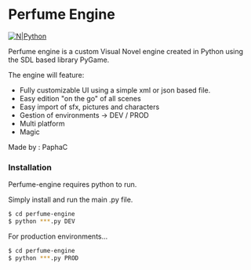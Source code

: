 # Perfume Engine

[![N|Python](https://upload.wikimedia.org/wikipedia/commons/f/f8/Python_logo_and_wordmark.svg)](https://www.python.org)

Perfume engine is a custom Visual Novel engine created in Python using the SDL based library PyGame. 

The engine will feature:
  - Fully customizable UI using a simple xml or json based file.
  - Easy edition "on the go" of all scenes
  - Easy import of sfx, pictures and characters
  - Gestion of environments -> DEV / PROD
  - Multi platform
  - Magic
 
Made by : PaphaC

### Installation

Perfume-engine requires python to run.

Simply install and run the main .py file.

```sh
$ cd perfume-engine
$ python ***.py DEV
```

For production environments...

```sh
$ cd perfume-engine
$ python ***.py PROD
```

